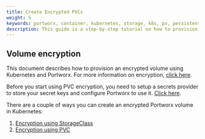 ```yaml
---
title: Create Encrypted PVCs
weight: 5
keywords: portworx, container, kubernetes, storage, k8s, pv, persistent disk, encryption, pvc
description: This guide is a step-by-step tutorial on how to provision encrypted PVCs with Portworx.
---
```


## Volume encryption

This document describes how to provision an encrypted volume using Kubernetes and Portworx. For more information on encryption, [click here](/reference/cli/encrypted-volumes/).

Before you start using PVC encryption, you need to setup a secrets provider to store your secret keys and configure Portworx to use it. [Click here](/key-management/).

There are a couple of ways you can create an encrypted Portworx volume in Kubernetes:

1. [Encryption using StorageClass](/portworx-install-with-kubernetes/storage-operations/create-pvcs/storage-class-encryption)
2. [Encryption using PVC](/portworx-install-with-kubernetes/storage-operations/create-pvcs/pvc-encryption)
